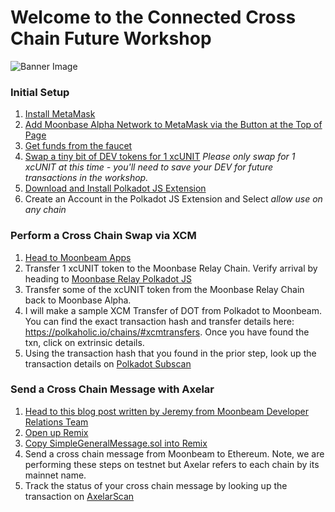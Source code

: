 # Welcome to the Connected Cross Chain Future Workshop
![Banner Image](https://img.evbuc.com/https%3A%2F%2Fcdn.evbuc.com%2Fimages%2F328876259%2F968804569553%2F1%2Foriginal.20220803-041427?w=800&auto=format%2Ccompress&q=75&sharp=10&rect=0%2C0%2C2160%2C1080&s=de861d8a239e58076f7fa0b7b2b0aa43)

### Initial Setup

1. [Install MetaMask](https://metamask.io/)
2. [Add Moonbase Alpha Network to MetaMask via the Button at the Top of Page](https://docs.moonbeam.network/)
3. [Get funds from the faucet](https://apps.moonbeam.network/moonbase-alpha/faucet/)
4. [Swap a tiny bit of DEV tokens for 1 xcUNIT](https://moonbeam-swap.netlify.app/#/swap) *Please only swap for 1 xcUNIT at this time - you'll need to save your DEV for future transactions in the workshop.* 
5. [Download and Install Polkadot JS Extension](https://polkadot.js.org/extension/)
6. Create an Account in the Polkadot JS Extension and Select *allow use on any chain*

### Perform a Cross Chain Swap via XCM
1. [Head to Moonbeam Apps](https://apps.moonbeam.network/moonbase-alpha/)
2. Transfer 1 xcUNIT token to the Moonbase Relay Chain. Verify arrival by heading to [Moonbase Relay Polkadot JS](https://polkadot.js.org/apps/?rpc=wss%3A%2F%2Ffrag-moonbase-relay-rpc-ws.g.moonbase.moonbeam.network#/accounts)
3. Transfer some of the xcUNIT token from the Moonbase Relay Chain back to Moonbase Alpha.
4. I will make a sample XCM Transfer of DOT from Polkadot to Moonbeam. You can find the exact transaction hash and transfer details here: https://polkaholic.io/chains/#xcmtransfers. Once you have found the txn, click on extrinsic details.
5. Using the transaction hash that you found in the prior step, look up the transaction details on [Polkadot Subscan](https://polkadot.subscan.io/)

### Send a Cross Chain Message with Axelar
1. [Head to this blog post written by Jeremy from Moonbeam Developer Relations Team](https://moonbeam.network/blog/connected-contracts-axelar/)
2. [Open up Remix](http://remix.ethereum.org/)
3. [Copy SimpleGeneralMessage.sol into Remix](https://gist.github.com/jboetticher/0188244031df80e9b180568e30bfa7a5)
4. Send a cross chain message from Moonbeam to Ethereum. Note, we are performing these steps on testnet but Axelar refers to each chain by its mainnet name.
5. Track the status of your cross chain message by looking up the transaction on [AxelarScan](https://testnet.axelarscan.io/)
